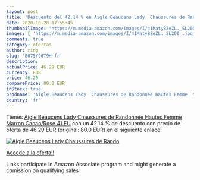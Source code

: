 ```yaml
---
layout: post
title: 'Descuento del 42.14 % en Aigle Beaucens Lady  Chaussures de Rando'
date: 2020-10-28 17:55:45
thumbnailImage: 'https://m.media-amazon.com/images/I/41Maty8ZeZL._SL200_.jpg'
images: [ 'https://m.media-amazon.com/images/I/41Maty8ZeZL._SL200_.jpg' ]
comments: true
category: ofertas
author: ring
slug: 'B075Y96T9H-fr'
description:
actualPrice: 46.29 EUR
currency: EUR
price: 46.29
comparePrice: 80.0 EUR
inStock: true
prodname: 'Aigle Beaucens Lady  Chaussures de Randonnée Hautes Femme  Marron  Cacao/Rose   41 EU'
country: 'fr'
---
```


Tienes [Aigle Beaucens Lady  Chaussures de Randonnée Hautes Femme  Marron  Cacao/Rose   41 EU](https://www.amazon.fr/dp/B075Y96T9H/?tag=tolees0d-21) con un 42.14 % de descuento con precio de oferta de 46.29 EUR (original: 80.0 EUR) en el siguiente enlace!

[![Aigle Beaucens Lady  Chaussures de Rando](https://m.media-amazon.com/images/I/41Maty8ZeZL._SL200_.jpg)](https://www.amazon.fr/dp/B075Y96T9H/?tag=tolees0d-21)

[Accede a la oferta!!](https://www.amazon.fr/dp/B075Y96T9H/?tag=tolees0d-21)

Links participate in Amazon Associate program and might generate a comission on qualifying sales


